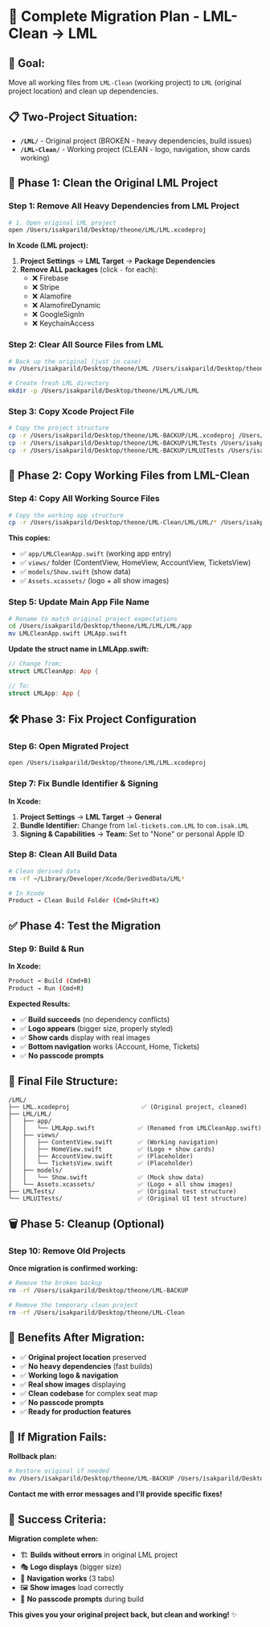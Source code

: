 # 🚀 Complete Migration Plan - LML-Clean → LML

## 🎯 **Goal:**
Move all working files from `LML-Clean` (working project) to `LML` (original project location) and clean up dependencies.

## 📋 **Two-Project Situation:**
- **`/LML/`** - Original project (BROKEN - heavy dependencies, build issues)
- **`/LML-Clean/`** - Working project (CLEAN - logo, navigation, show cards working)

## 🧹 **Phase 1: Clean the Original LML Project**

### **Step 1: Remove All Heavy Dependencies from LML Project**
```bash
# 1. Open original LML project
open /Users/isakparild/Desktop/theone/LML/LML.xcodeproj
```

**In Xcode (LML project):**
1. **Project Settings** → **LML Target** → **Package Dependencies**
2. **Remove ALL packages** (click `-` for each):
   - ❌ Firebase
   - ❌ Stripe 
   - ❌ Alamofire
   - ❌ AlamofireDynamic
   - ❌ GoogleSignIn
   - ❌ KeychainAccess

### **Step 2: Clear All Source Files from LML**
```bash
# Back up the original (just in case)
mv /Users/isakparild/Desktop/theone/LML /Users/isakparild/Desktop/theone/LML-BACKUP

# Create fresh LML directory
mkdir -p /Users/isakparild/Desktop/theone/LML/LML/LML
```

### **Step 3: Copy Xcode Project File**
```bash
# Copy the project structure
cp -r /Users/isakparild/Desktop/theone/LML-BACKUP/LML.xcodeproj /Users/isakparild/Desktop/theone/LML/
cp -r /Users/isakparild/Desktop/theone/LML-BACKUP/LMLTests /Users/isakparild/Desktop/theone/LML/
cp -r /Users/isakparild/Desktop/theone/LML-BACKUP/LMLUITests /Users/isakparild/Desktop/theone/LML/
```

## 📂 **Phase 2: Copy Working Files from LML-Clean**

### **Step 4: Copy All Working Source Files**
```bash
# Copy the working app structure
cp -r /Users/isakparild/Desktop/theone/LML-Clean/LML/LML/* /Users/isakparild/Desktop/theone/LML/LML/LML/
```

**This copies:**
- ✅ `app/LMLCleanApp.swift` (working app entry)
- ✅ `views/` folder (ContentView, HomeView, AccountView, TicketsView)
- ✅ `models/Show.swift` (show data)
- ✅ `Assets.xcassets/` (logo + all show images)

### **Step 5: Update Main App File Name**
```bash
# Rename to match original project expectations
cd /Users/isakparild/Desktop/theone/LML/LML/LML/app
mv LMLCleanApp.swift LMLApp.swift
```

**Update the struct name in LMLApp.swift:**
```swift
// Change from:
struct LMLCleanApp: App {

// To:
struct LMLApp: App {
```

## 🛠️ **Phase 3: Fix Project Configuration**

### **Step 6: Open Migrated Project**
```bash
open /Users/isakparild/Desktop/theone/LML/LML.xcodeproj
```

### **Step 7: Fix Bundle Identifier & Signing**
**In Xcode:**
1. **Project Settings** → **LML Target** → **General**
2. **Bundle Identifier:** Change from `lml-tickets.com.LML` to `com.isak.LML`
3. **Signing & Capabilities** → **Team:** Set to "None" or personal Apple ID

### **Step 8: Clean All Build Data**
```bash
# Clean derived data
rm -rf ~/Library/Developer/Xcode/DerivedData/LML*

# In Xcode
Product → Clean Build Folder (Cmd+Shift+K)
```

## ✅ **Phase 4: Test the Migration**

### **Step 9: Build & Run**
**In Xcode:**
```bash
Product → Build (Cmd+B)
Product → Run (Cmd+R)
```

**Expected Results:**
- ✅ **Build succeeds** (no dependency conflicts)
- ✅ **Logo appears** (bigger size, properly styled)
- ✅ **Show cards** display with real images
- ✅ **Bottom navigation** works (Account, Home, Tickets)
- ✅ **No passcode prompts**

## 📁 **Final File Structure:**
```
/LML/
├── LML.xcodeproj                    ✅ (Original project, cleaned)
├── LML/LML/
│   ├── app/
│   │   └── LMLApp.swift            ✅ (Renamed from LMLCleanApp.swift)
│   ├── views/
│   │   ├── ContentView.swift       ✅ (Working navigation)
│   │   ├── HomeView.swift          ✅ (Logo + show cards)
│   │   ├── AccountView.swift       ✅ (Placeholder)
│   │   └── TicketsView.swift       ✅ (Placeholder)
│   ├── models/
│   │   └── Show.swift              ✅ (Mock show data)
│   └── Assets.xcassets/            ✅ (Logo + all show images)
├── LMLTests/                       ✅ (Original test structure)
└── LMLUITests/                     ✅ (Original UI test structure)
```

## 🗑️ **Phase 5: Cleanup (Optional)**

### **Step 10: Remove Old Projects**
**Once migration is confirmed working:**
```bash
# Remove the broken backup
rm -rf /Users/isakparild/Desktop/theone/LML-BACKUP

# Remove the temporary clean project
rm -rf /Users/isakparild/Desktop/theone/LML-Clean
```

## 🎯 **Benefits After Migration:**
- ✅ **Original project location** preserved
- ✅ **No heavy dependencies** (fast builds)
- ✅ **Working logo & navigation** 
- ✅ **Real show images** displaying
- ✅ **Clean codebase** for complex seat map
- ✅ **No passcode prompts**
- ✅ **Ready for production features**

## 🚨 **If Migration Fails:**
**Rollback plan:**
```bash
# Restore original if needed
mv /Users/isakparild/Desktop/theone/LML-BACKUP /Users/isakparild/Desktop/theone/LML
```

**Contact me with error messages and I'll provide specific fixes!**

## 🎉 **Success Criteria:**
**Migration complete when:**
- 🏗️ **Builds without errors** in original LML project
- 🎭 **Logo displays** (bigger size)
- 📱 **Navigation works** (3 tabs)
- 🖼️ **Show images** load correctly
- 🔐 **No passcode prompts** during build

**This gives you your original project back, but clean and working!** ✨ 